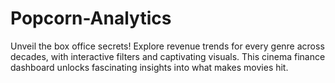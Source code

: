 # Popcorn-Analytics
Unveil the box office secrets! Explore revenue trends for every genre across decades, with interactive filters and captivating visuals. This cinema finance dashboard unlocks fascinating insights into what makes movies hit.
